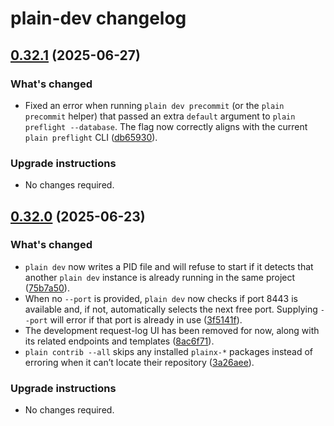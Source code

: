 # plain-dev changelog

## [0.32.1](https://github.com/dropseed/plain/releases/plain-dev@0.32.1) (2025-06-27)

### What's changed

- Fixed an error when running `plain dev precommit` (or the `plain precommit` helper) that passed an extra `default` argument to `plain preflight --database`. The flag now correctly aligns with the current `plain preflight` CLI ([db65930](https://github.com/dropseed/plain/commit/db659304129a453676c0dcc20c13b606254ce1c2)).

### Upgrade instructions

- No changes required.

## [0.32.0](https://github.com/dropseed/plain/releases/plain-dev@0.32.0) (2025-06-23)

### What's changed

- `plain dev` now writes a PID file and will refuse to start if it detects that another `plain dev` instance is already running in the same project ([75b7a50](https://github.com/dropseed/plain/commit/75b7a505ae3c60675099ffd440f35cf8f30665da)).
- When no `--port` is provided, `plain dev` now checks if port 8443 is available and, if not, automatically selects the next free port. Supplying `--port` will error if that port is already in use ([3f5141f](https://github.com/dropseed/plain/commit/3f5141f54a65455f5784ed3f97be2d153ed10a23)).
- The development request-log UI has been removed for now, along with its related endpoints and templates ([8ac6f71](https://github.com/dropseed/plain/commit/8ac6f7170efa72e6069bae3cc91809b5fe0f8a7d)).
- `plain contrib --all` skips any installed `plainx-*` packages instead of erroring when it can’t locate their repository ([3a26aee](https://github.com/dropseed/plain/commit/3a26aee25e586a66e02a348aa24ee6e048ea0b71)).

### Upgrade instructions

- No changes required.
